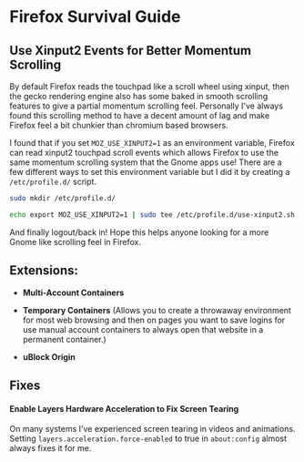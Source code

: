 # Firefox Survival Guide

## Use Xinput2 Events for Better Momentum Scrolling

By default Firefox reads the touchpad like a scroll 
wheel using xinput, then the gecko rendering engine also has some baked 
in smooth scrolling features to give a partial momentum scrolling feel. 
Personally I've always found this scrolling method to have a decent 
amount of lag and make Firefox feel a bit chunkier than chromium based 
browsers.

I found that if you set `MOZ_USE_XINPUT2=1` as an
 environment variable, Firefox can read xinput2 touchpad scroll events 
which allows Firefox to use the same momentum scrolling system that the 
Gnome apps use! There are a few different ways to set this environment 
variable but I did it by creating a `/etc/profile.d/` script.

```bash
sudo mkdir /etc/profile.d/

echo export MOZ_USE_XINPUT2=1 | sudo tee /etc/profile.d/use-xinput2.sh
```

And finally logout/back in! Hope this helps anyone looking for a more Gnome like scrolling feel in Firefox.



## Extensions:

- **Multi-Account Containers**

- **Temporary Containers** (Allows you to create a throwaway environment for most web browsing and then on pages you want to save logins for use manual account containers to always open that website in a permanent container.)

- **uBlock Origin**



## Fixes

#### Enable Layers Hardware Acceleration to Fix Screen Tearing

On many systems I've experienced screen tearing in videos and animations. Setting `layers.acceleration.force-enabled` to true in `about:config` almost always fixes it for me.


